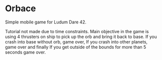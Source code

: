 # Orbace
Simple mobile game for Ludum Dare 42. 

Tutorial not made due to time constraints.
Main objective in the game is using 4 thrusters on ship to pick up the orb and bring it back to base.
If you crash into base without orb, game over, If you crash into other planets, game over and finally
If you get outside of the bounds for more than 5 seconds game over. 
